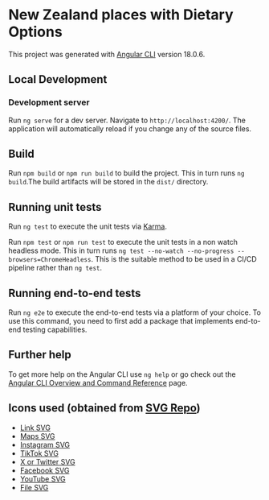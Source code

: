 # New Zealand places with Dietary Options

This project was generated with [Angular CLI](https://github.com/angular/angular-cli) version 18.0.6.

## Local Development

### Development server

Run `ng serve` for a dev server. Navigate to `http://localhost:4200/`. The application will automatically reload if you change any of the source files.

## Build

Run `npm build` or `npm run build` to build the project. This in turn runs `ng build`.The build artifacts will be stored in the `dist/` directory.

## Running unit tests

Run `ng test` to execute the unit tests via [Karma](https://karma-runner.github.io).

Run `npm test` or `npm run test` to execute the unit tests in a non watch headless mode. This in turn runs `ng test --no-watch --no-progress --browsers=ChromeHeadless`. This is the suitable method to be used in a CI/CD pipeline rather than `ng test`.

## Running end-to-end tests

Run `ng e2e` to execute the end-to-end tests via a platform of your choice. To use this command, you need to first add a package that implements end-to-end testing capabilities.

## Further help

To get more help on the Angular CLI use `ng help` or go check out the [Angular CLI Overview and Command Reference](https://angular.dev/tools/cli) page.

## Icons used (obtained from [SVG Repo](https://www.svgrepo.com))

- [Link SVG](https://www.svgrepo.com/svg/471611/link-01)
- [Maps SVG](https://www.svgrepo.com/svg/283294/maps-and-flags-pin)
- [Instagram SVG](https://www.svgrepo.com/svg/512399/instagram-167)
- [TikTok SVG](https://www.svgrepo.com/svg/473806/tiktok)
- [X or Twitter SVG](https://icons8.com/icon/YfCbGWCWcuar/twitterx)
- [Facebook SVG](https://www.svgrepo.com/svg/506656/facebook)
- [YouTube SVG](https://www.svgrepo.com/svg/486513/youtube-filled)
- [File SVG](https://www.svgrepo.com/svg/513144/file-1)
